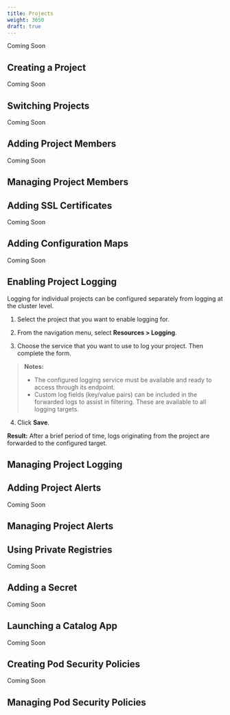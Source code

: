 ```yaml
---
title: Projects
weight: 3650
draft: true
---
```

Coming Soon

## Creating a Project

Coming Soon

## Switching Projects

Coming Soon

## Adding Project Members

Coming Soon

## Managing Project Members


## Adding SSL Certificates

Coming Soon

## Adding Configuration Maps

Coming Soon

## Enabling Project Logging

Logging for individual projects can be configured separately from logging at the cluster level. 

1. Select the project that you want to enable logging for.

2. From the navigation menu, select **Resources > Logging**.

3. Choose the service that you want to use to log your project. Then complete the form.

  >**Notes:**
  >
  >* The configured logging service must be available and ready to access through its endpoint.
  >* Custom log fields (key/value pairs) can be included in the forwarded logs to assist in filtering. These are available    to all logging targets.


4. Click **Save**.

**Result:** After a brief period of time, logs originating from the project are forwarded to the configured target.

## Managing Project Logging

## Adding Project Alerts

Coming Soon

## Managing Project Alerts

## Using Private Registries

Coming Soon

## Adding a Secret

Coming Soon

## Launching a Catalog App

Coming Soon

## Creating Pod Security Policies

Coming Soon

## Managing Pod Security Policies

